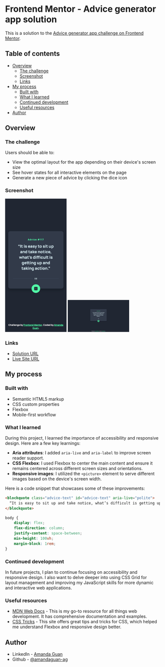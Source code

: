# Frontend Mentor - Advice generator app solution

This is a solution to the [Advice generator app challenge on Frontend Mentor](https://www.frontendmentor.io/challenges/advice-generator-app-QdUG-13db). 

## Table of contents

- [Overview](#overview)
  - [The challenge](#the-challenge)
  - [Screenshot](#screenshot)
  - [Links](#links)
- [My process](#my-process)
  - [Built with](#built-with)
  - [What I learned](#what-i-learned)
  - [Continued development](#continued-development)
  - [Useful resources](#useful-resources)
- [Author](#author)

## Overview

### The challenge

Users should be able to:

- View the optimal layout for the app depending on their device's screen size
- See hover states for all interactive elements on the page
- Generate a new piece of advice by clicking the dice icon

### Screenshot

<img src="./images/mobile.png" alt="Mobile Screenshot" width="200"/>
<img src="./images/desktop.png" alt="Desktop Screenshot" width="200"/>

### Links

- [Solution URL](https://github.com/amandaguan-ag/advice-generator-app-main)
- [Live Site URL](https://amandaguan-ag.github.io/advice-generator-app-main/)

## My process

### Built with

- Semantic HTML5 markup
- CSS custom properties
- Flexbox
- Mobile-first workflow

### What I learned

During this project, I learned the importance of accessibility and responsive design. Here are a few key learnings:

- **Aria attributes**: I added `aria-live` and `aria-label` to improve screen reader support.
- **CSS Flexbox**: I used Flexbox to center the main content and ensure it remains centered across different screen sizes and orientations.
- **Responsive images**: I utilized the `<picture>` element to serve different images based on the device's screen width.

Here is a code snippet that showcases some of these improvements:

```html
<blockquote class="advice-text" id="advice-text" aria-live="polite">
  “It is easy to sit up and take notice, what’s difficult is getting up and taking action.”
</blockquote>
```

```css
body {
    display: flex;
    flex-direction: column;
    justify-content: space-between;
    min-height: 100vh;
    margin-block: 1rem;
}
```

### Continued development

In future projects, I plan to continue focusing on accessibility and responsive design. I also want to delve deeper into using CSS Grid for layout management and improving my JavaScript skills for more dynamic and interactive web applications.

### Useful resources

- [MDN Web Docs](https://developer.mozilla.org/) - This is my go-to resource for all things web development. It has comprehensive documentation and examples.
- [CSS Tricks](https://css-tricks.com/) - This site offers great tips and tricks for CSS, which helped me understand Flexbox and responsive design better.

## Author

- LinkedIn - [Amanda Guan](https://www.linkedin.com/in/amandaguan1/)
- Github - [@amandaguan-ag](https://github.com/amandaguan-ag)
